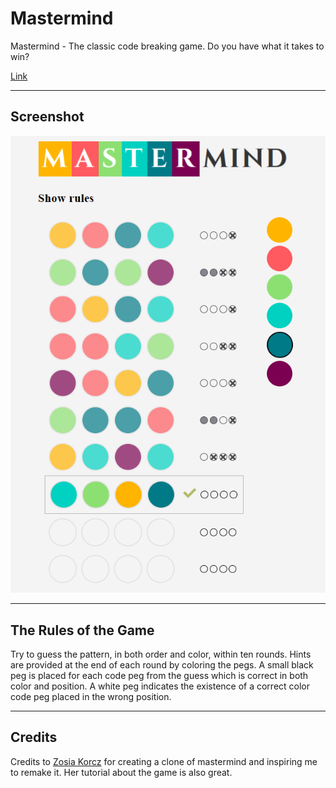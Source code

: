 # Mastermind

Mastermind - The classic code breaking game. Do you have what it takes to win?

[Link](https://github.com/sach0499/mastermind)

---

## Screenshot

![Game Screenshot](public/assets/images/Main-Game-Screenshot.png)

---

## The Rules of the Game

Try to guess the pattern, in both order and color, within ten rounds. 
Hints are provided at the end of each round by coloring the pegs.
A small black peg is placed for each code peg from the guess which is correct 
in both color and position. A white peg indicates the existence of a correct 
color code peg placed in the wrong position. 

---

## Credits

Credits to [Zosia Korcz](https://zofiakorcz.pl/about.html) for creating a clone of mastermind and inspiring me to remake it. 
Her tutorial about the game is also great.
